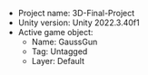 <!-- UNITY CODE ASSIST INSTRUCTIONS START -->
- Project name: 3D-Final-Project
- Unity version: Unity 2022.3.40f1
- Active game object:
  - Name: GaussGun
  - Tag: Untagged
  - Layer: Default
<!-- UNITY CODE ASSIST INSTRUCTIONS END -->